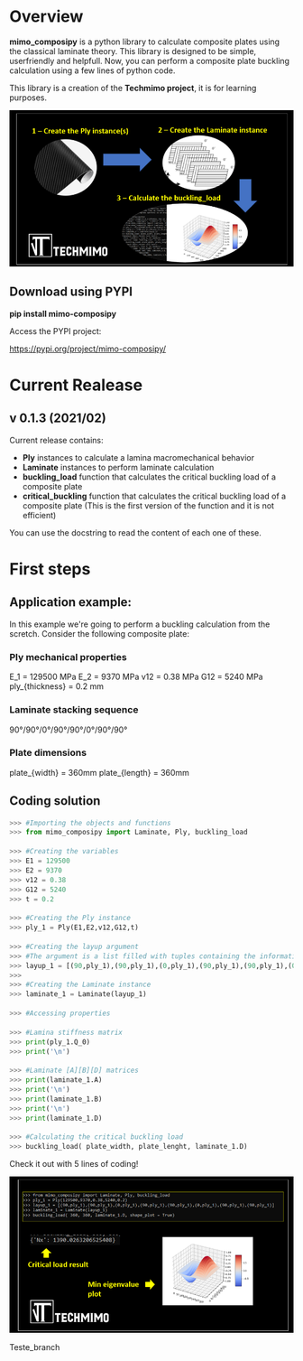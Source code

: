 # Overview

**mimo_composipy** is a python library to calculate composite plates using the classical laminate theory. This library is designed to be simple, userfriendly and helpfull.
Now, you can perform a composite plate buckling calculation using a few lines of python code.


This library is a creation of the **Techmimo project**, it is for learning purposes. 

![Esquema](images/Divulgacao_composipy.PNG)

## Download using PYPI

**pip install mimo-composipy**

Access the PYPI project:

https://pypi.org/project/mimo-composipy/





# Current Realease

## v 0.1.3 (2021/02)

Current release contains:

- **Ply** instances to calculate a lamina macromechanical behavior
- **Laminate** instances to perform laminate calculation
- **buckling_load** function that calculates the critical buckling load of a composite plate
- **critical_buckling** function that calculates the critical buckling load of a composite plate (This is the first version of the function and it is not efficient)

You can use the docstring to read the content of each one of these.

# First steps

## Application example:
In this example we're going to perform a buckling calculation from the scretch. Consider the following composite plate:

### Ply mechanical properties
E_1 = 129500 MPa
E_2 = 9370 MPa
v12 = 0.38 MPa
G12 = 5240 MPa
ply_{thickness} = 0.2 mm

### Laminate stacking sequence
90°/90°/0°/90°/90°/0°/90°/90°

### Plate dimensions
plate_{width} = 360mm
plate_{length} = 360mm


## Coding solution
```python
>>> #Importing the objects and functions
>>> from mimo_composipy import Laminate, Ply, buckling_load

>>> #Creating the variables
>>> E1 = 129500
>>> E2 = 9370
>>> v12 = 0.38
>>> G12 = 5240
>>> t = 0.2

>>> #Creating the Ply instance
>>> ply_1 = Ply(E1,E2,v12,G12,t)

>>> #Creating the layup argument
>>> #The argument is a list filled with tuples containing the information
>>> layup_1 = [(90,ply_1),(90,ply_1),(0,ply_1),(90,ply_1),(90,ply_1),(0,ply_1),(90,ply_1),(90,ply_1)]
>>>
>>> #Creating the Laminate instance
>>> laminate_1 = Laminate(layup_1)

>>> #Accessing properties

>>> #Lamina stiffness matrix
>>> print(ply_1.Q_0)
>>> print('\n')

>>> #Laminate [A][B][D] matrices
>>> print(laminate_1.A)
>>> print('\n')
>>> print(laminate_1.B)
>>> print('\n')
>>> print(laminate_1.D)

>>> #Calculating the critical buckling load
>>> buckling_load( plate_width, plate_lenght, laminate_1.D)
```

Check it out with 5 lines of coding!

![Esquema](images/Exemplo_composipy.PNG)

Teste_branch